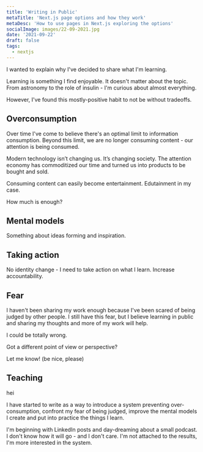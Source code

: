 ```yaml
---
title: 'Writing in Public'
metaTitle: 'Next.js page options and how they work'
metaDesc: 'How to use pages in Next.js exploring the options'
socialImage: images/22-09-2021.jpg
date: '2021-09-22'
draft: false
tags:
  - nextjs
---
```


I wanted to explain why I've decided to share what I'm learning.

Learning is something I find enjoyable. It doesn't matter about the topic. From astronomy to the role of insulin - I'm curious about almost everything.

However, I've found this mostly-positive habit to not be without tradeoffs.

## Overconsumption

Over time I've come to believe there's an optimal limit to information consumption. Beyond this limit, we are no longer consuming content - our attention is being consumed.

Modern technology isn’t changing us. It’s changing society. The attention economy has commoditized our time and turned us into products to be bought and sold.

Consuming content can easily become entertainment. Edutainment in my case.

How much is enough?

## Mental models

Something about ideas forming and inspiration.

## Taking action

No identity change - I need to take action on what I learn. Increase accountability.

## Fear

I haven't been sharing my work enough because I've been scared of being judged by other people. I still have this fear, but I believe learning in public and sharing my thoughts and more of my work will help.

I could be totally wrong.

Got a different point of view or perspective?

Let me know! (be nice, please)

## Teaching

hei

I have started to write as a way to introduce a system preventing over-consumption, confront my fear of being judged, improve the mental models I create and put into practice the things I learn.

I'm beginning with LinkedIn posts and day-dreaming about a small podcast. I don't know how it will go - and I don't care. I'm not attached to the results, I'm more interested in the system.